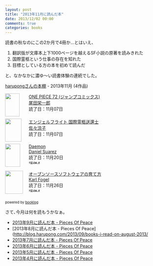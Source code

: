 ```yaml
---
layout: post
title: "2013年11月に読んだ本"
date: 2013/12/02 00:00
comments: true
categories: books
---
```


読書の秋なのにこの2か月で4冊か...とはいえ、

1. 翻訳版が文庫本上下1000ページを越えるSF小説の原著を読みきれた
2. 国際霊柩という仕事の存在を知れた
3. 目標としている方の本を初めて読んだ

と、なかなかに濃ゆ～い読書体験の連続でした。

<div style="margin-bottom:15px;"><a href="http://booklog.jp/users/harupong" target="_blank">harupongさんの本棚</a> - 2013年11月 (4作品)</div><div style="margin-bottom:5px;"><div style="width:75px;height:75px;float:left;margin-right:2px;"><a href="http://booklog.jp/users/harupong/archives/1/4088708334" target="_blank"><img src="http://ecx.images-amazon.com/images/I/616v9EXXDKL._SL75_.jpg" width="47" height="75" alt="" /></a></div><div><a href="http://booklog.jp/users/harupong/archives/1/4088708334" target="_blank">ONE PIECE 72 (ジャンプコミックス)</a><br /><a href="http://booklog.jp/author/%E5%B0%BE%E7%94%B0%E6%A0%84%E4%B8%80%E9%83%8E" target="_blank">尾田栄一郎</a><br />読了日：11月07日<br /></div><br style="clear:both;" /></div><div style="margin-bottom:5px;"><div style="width:75px;height:75px;float:left;margin-right:2px;"><a href="http://booklog.jp/users/harupong/archives/1/4087815137" target="_blank"><img src="http://ecx.images-amazon.com/images/I/51C3wnZ%2BIcL._SL75_.jpg" width="53" height="75" alt="" /></a></div><div><a href="http://booklog.jp/users/harupong/archives/1/4087815137" target="_blank">エンジェルフライト 国際霊柩送還士</a><br /><a href="http://booklog.jp/author/%E4%BD%90%E3%80%85%E6%B6%BC%E5%AD%90" target="_blank">佐々涼子</a><br />読了日：11月07日<br /></div><br style="clear:both;" /></div><div style="margin-bottom:5px;"><div style="width:75px;height:75px;float:left;margin-right:2px;"><a href="http://booklog.jp/users/harupong/archives/1/B0038QN2AS" target="_blank"><img src="http://ecx.images-amazon.com/images/I/516XL9z9OtL._SL75_.jpg" width="49" height="75" alt="" /></a></div><div><a href="http://booklog.jp/users/harupong/archives/1/B0038QN2AS" target="_blank">Daemon</a><br /><a href="http://booklog.jp/author/Daniel+Suarez" target="_blank">Daniel Suarez</a><br />読了日：11月20日<br /><img src="http://booklog.jp/images/rank/4.gif" width="59" height="12" alt="評価4" /></div><br style="clear:both;" /></div><div style="margin-bottom:5px;"><div style="width:75px;height:75px;float:left;margin-right:2px;"><a href="http://booklog.jp/users/harupong/archives/1/4873114128" target="_blank"><img src="http://ecx.images-amazon.com/images/I/41fbc5BzKhL._SL75_.jpg" width="58" height="75" alt="" /></a></div><div><a href="http://booklog.jp/users/harupong/archives/1/4873114128" target="_blank">オープンソースソフトウェアの育て方</a><br /><a href="http://booklog.jp/author/Karl+Fogel" target="_blank">Karl Fogel</a><br />読了日：11月26日<br /><img src="http://booklog.jp/images/rank/4.gif" width="59" height="12" alt="評価4" /></div><br style="clear:both;" /></div><div style="margin:10px 0;font-size:80%;">powered by <a href="http://booklog.jp" target="_blank">booklog</a></div>

さて､今月は何を読もうかなぁ｡

- [2013年9月に読んだ本 - Pieces Of Peace](http://blog.harupong.com/2013/10/books-i-read-on-september-2013/)
- [2013年8月に読んだ本 - Pieces Of Peace](http://blog.harupong.com/2013/09/books-i-read-on-august-2013/
- [2013年7月に読んだ本 - Pieces Of Peace](http://blog.harupong.com/2013/08/books-i-read-on-july-2013/)
- [2013年6月に読んだ本 - Pieces Of Peace](http://blog.harupong.com/2013/07/books_i_read_on_june_2013/)
- [2013年5月に読んだ本 - Pieces Of Peace](http://blog.harupong.com/2013/06/books_i_read_on_may_2013/)
- [2013年4月に読んだ本 - Pieces Of Peace](http://blog.harupong.com/2013/05/books_i_read_on_april_2013/)